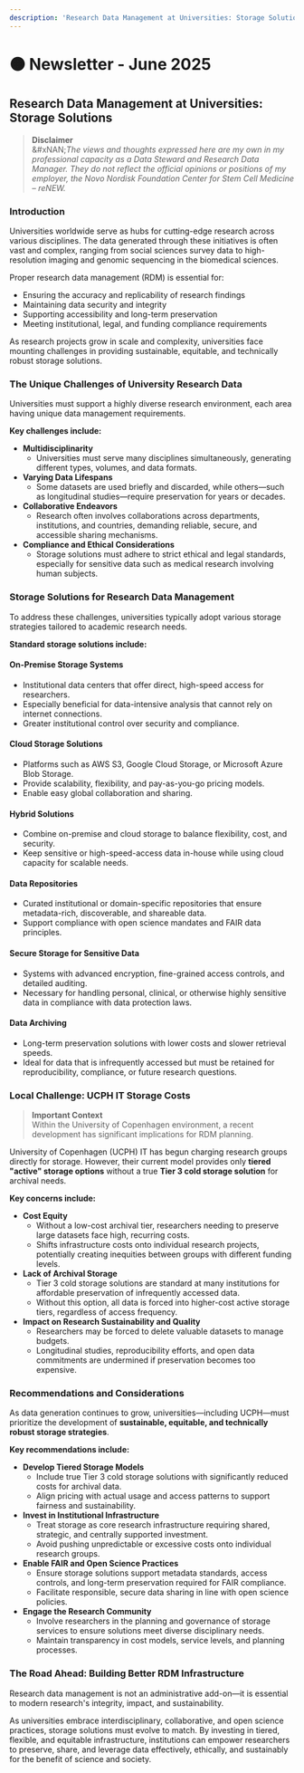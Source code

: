 ```yaml
---
description: 'Research Data Management at Universities: Storage Solutions'
---
```


# 🟠 Newsletter - June 2025

## Research Data Management at Universities: Storage Solutions

> **Disclaimer**\
> &#xNAN;_&#x54;he views and thoughts expressed here are my own in my professional capacity as a Data Steward and Research Data Manager. They do not reflect the official opinions or positions of my employer, the Novo Nordisk Foundation Center for Stem Cell Medicine – reNEW._

### Introduction

Universities worldwide serve as hubs for cutting-edge research across various disciplines. The data generated through these initiatives is often vast and complex, ranging from social sciences survey data to high-resolution imaging and genomic sequencing in the biomedical sciences.

Proper research data management (RDM) is essential for:

* Ensuring the accuracy and replicability of research findings
* Maintaining data security and integrity
* Supporting accessibility and long-term preservation
* Meeting institutional, legal, and funding compliance requirements

As research projects grow in scale and complexity, universities face mounting challenges in providing sustainable, equitable, and technically robust storage solutions.

### The Unique Challenges of University Research Data

Universities must support a highly diverse research environment, each area having unique data management requirements.

**Key challenges include:**

* **Multidisciplinarity**
  * Universities must serve many disciplines simultaneously, generating different types, volumes, and data formats.
* **Varying Data Lifespans**
  * Some datasets are used briefly and discarded, while others—such as longitudinal studies—require preservation for years or decades.
* **Collaborative Endeavors**
  * Research often involves collaborations across departments, institutions, and countries, demanding reliable, secure, and accessible sharing mechanisms.
* **Compliance and Ethical Considerations**
  * Storage solutions must adhere to strict ethical and legal standards, especially for sensitive data such as medical research involving human subjects.

### Storage Solutions for Research Data Management

To address these challenges, universities typically adopt various storage strategies tailored to academic research needs.

**Standard storage solutions include:**

#### On-Premise Storage Systems

* Institutional data centers that offer direct, high-speed access for researchers.
* Especially beneficial for data-intensive analysis that cannot rely on internet connections.
* Greater institutional control over security and compliance.

#### Cloud Storage Solutions

* Platforms such as AWS S3, Google Cloud Storage, or Microsoft Azure Blob Storage.
* Provide scalability, flexibility, and pay-as-you-go pricing models.
* Enable easy global collaboration and sharing.

#### Hybrid Solutions

* Combine on-premise and cloud storage to balance flexibility, cost, and security.
* Keep sensitive or high-speed-access data in-house while using cloud capacity for scalable needs.

#### Data Repositories

* Curated institutional or domain-specific repositories that ensure metadata-rich, discoverable, and shareable data.
* Support compliance with open science mandates and FAIR data principles.

#### Secure Storage for Sensitive Data

* Systems with advanced encryption, fine-grained access controls, and detailed auditing.
* Necessary for handling personal, clinical, or otherwise highly sensitive data in compliance with data protection laws.

#### Data Archiving

* Long-term preservation solutions with lower costs and slower retrieval speeds.
* Ideal for data that is infrequently accessed but must be retained for reproducibility, compliance, or future research questions.

### Local Challenge: UCPH IT Storage Costs

> **Important Context**\
> Within the University of Copenhagen environment, a recent development has significant implications for RDM planning.

University of Copenhagen (UCPH) IT has begun charging research groups directly for storage. However, their current model provides only **tiered "active" storage options** without a true **Tier 3 cold storage solution** for archival needs.

**Key concerns include:**

* **Cost Equity**
  * Without a low-cost archival tier, researchers needing to preserve large datasets face high, recurring costs.
  * Shifts infrastructure costs onto individual research projects, potentially creating inequities between groups with different funding levels.
* **Lack of Archival Storage**
  * Tier 3 cold storage solutions are standard at many institutions for affordable preservation of infrequently accessed data.
  * Without this option, all data is forced into higher-cost active storage tiers, regardless of access frequency.
* **Impact on Research Sustainability and Quality**
  * Researchers may be forced to delete valuable datasets to manage budgets.
  * Longitudinal studies, reproducibility efforts, and open data commitments are undermined if preservation becomes too expensive.

### Recommendations and Considerations

As data generation continues to grow, universities—including UCPH—must prioritize the development of **sustainable, equitable, and technically robust storage strategies**.

**Key recommendations include:**

* **Develop Tiered Storage Models**
  * Include true Tier 3 cold storage solutions with significantly reduced costs for archival data.
  * Align pricing with actual usage and access patterns to support fairness and sustainability.
* **Invest in Institutional Infrastructure**
  * Treat storage as core research infrastructure requiring shared, strategic, and centrally supported investment.
  * Avoid pushing unpredictable or excessive costs onto individual research groups.
* **Enable FAIR and Open Science Practices**
  * Ensure storage solutions support metadata standards, access controls, and long-term preservation required for FAIR compliance.
  * Facilitate responsible, secure data sharing in line with open science policies.
* **Engage the Research Community**
  * Involve researchers in the planning and governance of storage services to ensure solutions meet diverse disciplinary needs.
  * Maintain transparency in cost models, service levels, and planning processes.

### The Road Ahead: Building Better RDM Infrastructure

Research data management is not an administrative add-on—it is essential to modern research's integrity, impact, and sustainability.

As universities embrace interdisciplinary, collaborative, and open science practices, storage solutions must evolve to match. By investing in tiered, flexible, and equitable infrastructure, institutions can empower researchers to preserve, share, and leverage data effectively, ethically, and sustainably for the benefit of science and society.
